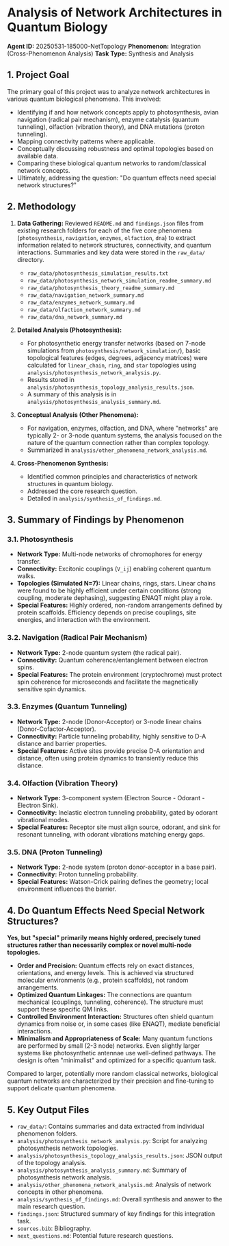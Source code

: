 # Analysis of Network Architectures in Quantum Biology

**Agent ID:** 20250531-185000-NetTopology
**Phenomenon:** Integration (Cross-Phenomenon Analysis)
**Task Type:** Synthesis and Analysis

## 1. Project Goal

The primary goal of this project was to analyze network architectures in various quantum biological phenomena. This involved:
- Identifying if and how network concepts apply to photosynthesis, avian navigation (radical pair mechanism), enzyme catalysis (quantum tunneling), olfaction (vibration theory), and DNA mutations (proton tunneling).
- Mapping connectivity patterns where applicable.
- Conceptually discussing robustness and optimal topologies based on available data.
- Comparing these biological quantum networks to random/classical network concepts.
- Ultimately, addressing the question: "Do quantum effects need special network structures?"

## 2. Methodology

1.  **Data Gathering:** Reviewed `README.md` and `findings.json` files from existing research folders for each of the five core phenomena (`photosynthesis`, `navigation`, `enzymes`, `olfaction`, `dna`) to extract information related to network structures, connectivity, and quantum interactions. Summaries and key data were stored in the `raw_data/` directory.
    *   `raw_data/photosynthesis_simulation_results.txt`
    *   `raw_data/photosynthesis_network_simulation_readme_summary.md`
    *   `raw_data/photosynthesis_theory_readme_summary.md`
    *   `raw_data/navigation_network_summary.md`
    *   `raw_data/enzymes_network_summary.md`
    *   `raw_data/olfaction_network_summary.md`
    *   `raw_data/dna_network_summary.md`

2.  **Detailed Analysis (Photosynthesis):**
    *   For photosynthetic energy transfer networks (based on 7-node simulations from `photosynthesis/network_simulation/`), basic topological features (edges, degrees, adjacency matrices) were calculated for `linear_chain`, `ring`, and `star` topologies using `analysis/photosynthesis_network_analysis.py`.
    *   Results stored in `analysis/photosynthesis_topology_analysis_results.json`.
    *   A summary of this analysis is in `analysis/photosynthesis_analysis_summary.md`.

3.  **Conceptual Analysis (Other Phenomena):**
    *   For navigation, enzymes, olfaction, and DNA, where "networks" are typically 2- or 3-node quantum systems, the analysis focused on the nature of the quantum connection rather than complex topology.
    *   Summarized in `analysis/other_phenomena_network_analysis.md`.

4.  **Cross-Phenomenon Synthesis:**
    *   Identified common principles and characteristics of network structures in quantum biology.
    *   Addressed the core research question.
    *   Detailed in `analysis/synthesis_of_findings.md`.

## 3. Summary of Findings by Phenomenon

### 3.1. Photosynthesis
*   **Network Type:** Multi-node networks of chromophores for energy transfer.
*   **Connectivity:** Excitonic couplings (`V_ij`) enabling coherent quantum walks.
*   **Topologies (Simulated N=7):** Linear chains, rings, stars. Linear chains were found to be highly efficient under certain conditions (strong coupling, moderate dephasing), suggesting ENAQT might play a role.
*   **Special Features:** Highly ordered, non-random arrangements defined by protein scaffolds. Efficiency depends on precise couplings, site energies, and interaction with the environment.

### 3.2. Navigation (Radical Pair Mechanism)
*   **Network Type:** 2-node quantum system (the radical pair).
*   **Connectivity:** Quantum coherence/entanglement between electron spins.
*   **Special Features:** The protein environment (cryptochrome) must protect spin coherence for microseconds and facilitate the magnetically sensitive spin dynamics.

### 3.3. Enzymes (Quantum Tunneling)
*   **Network Type:** 2-node (Donor-Acceptor) or 3-node linear chains (Donor-Cofactor-Acceptor).
*   **Connectivity:** Particle tunneling probability, highly sensitive to D-A distance and barrier properties.
*   **Special Features:** Active sites provide precise D-A orientation and distance, often using protein dynamics to transiently reduce this distance.

### 3.4. Olfaction (Vibration Theory)
*   **Network Type:** 3-component system (Electron Source - Odorant - Electron Sink).
*   **Connectivity:** Inelastic electron tunneling probability, gated by odorant vibrational modes.
*   **Special Features:** Receptor site must align source, odorant, and sink for resonant tunneling, with odorant vibrations matching energy gaps.

### 3.5. DNA (Proton Tunneling)
*   **Network Type:** 2-node system (proton donor-acceptor in a base pair).
*   **Connectivity:** Proton tunneling probability.
*   **Special Features:** Watson-Crick pairing defines the geometry; local environment influences the barrier.

## 4. Do Quantum Effects Need Special Network Structures?

**Yes, but "special" primarily means highly ordered, precisely tuned structures rather than necessarily complex or novel multi-node topologies.**

*   **Order and Precision:** Quantum effects rely on exact distances, orientations, and energy levels. This is achieved via structured molecular environments (e.g., protein scaffolds), not random arrangements.
*   **Optimized Quantum Linkages:** The connections are quantum mechanical (couplings, tunneling, coherence). The structure must support these specific QM links.
*   **Controlled Environment Interaction:** Structures often shield quantum dynamics from noise or, in some cases (like ENAQT), mediate beneficial interactions.
*   **Minimalism and Appropriateness of Scale:** Many quantum functions are performed by small (2-3 node) networks. Even slightly larger systems like photosynthetic antennae use well-defined pathways. The design is often "minimalist" and optimized for a specific quantum task.

Compared to larger, potentially more random classical networks, biological quantum networks are characterized by their precision and fine-tuning to support delicate quantum phenomena.

## 5. Key Output Files

*   `raw_data/`: Contains summaries and data extracted from individual phenomenon folders.
*   `analysis/photosynthesis_network_analysis.py`: Script for analyzing photosynthesis network topologies.
*   `analysis/photosynthesis_topology_analysis_results.json`: JSON output of the topology analysis.
*   `analysis/photosynthesis_analysis_summary.md`: Summary of photosynthesis network analysis.
*   `analysis/other_phenomena_network_analysis.md`: Analysis of network concepts in other phenomena.
*   `analysis/synthesis_of_findings.md`: Overall synthesis and answer to the main research question.
*   `findings.json`: Structured summary of key findings for this integration task.
*   `sources.bib`: Bibliography.
*   `next_questions.md`: Potential future research questions.
